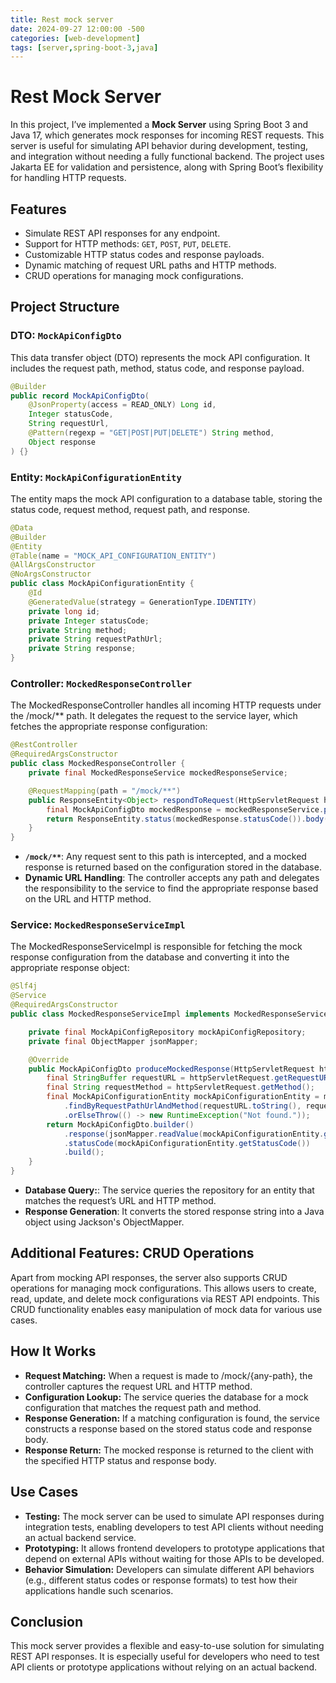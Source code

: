 ```yaml
---
title: Rest mock server
date: 2024-09-27 12:00:00 -500
categories: [web-development]
tags: [server,spring-boot-3,java]
---
```


# Rest Mock Server

In this project, I’ve implemented a **Mock Server** using Spring Boot 3 and Java 17, which generates mock responses for incoming REST requests. This server is useful for simulating API behavior during development, testing, and integration without needing a fully functional backend. The project uses Jakarta EE for validation and persistence, along with Spring Boot’s flexibility for handling HTTP requests.
## Features

- Simulate REST API responses for any endpoint.
- Support for HTTP methods: `GET`, `POST`, `PUT`, `DELETE`.
- Customizable HTTP status codes and response payloads.
- Dynamic matching of request URL paths and HTTP methods.
- CRUD operations for managing mock configurations.

## Project Structure

### DTO: `MockApiConfigDto`

This data transfer object (DTO) represents the mock API configuration. It includes the request path, method, status code, and response payload.

```java
@Builder
public record MockApiConfigDto(
    @JsonProperty(access = READ_ONLY) Long id,
    Integer statusCode,
    String requestUrl,
    @Pattern(regexp = "GET|POST|PUT|DELETE") String method,
    Object response
) {}

```

### Entity: `MockApiConfigurationEntity`

The entity maps the mock API configuration to a database table, storing the status code, request method, request path, and response.

```java
@Data
@Builder
@Entity
@Table(name = "MOCK_API_CONFIGURATION_ENTITY")
@AllArgsConstructor
@NoArgsConstructor
public class MockApiConfigurationEntity {
    @Id
    @GeneratedValue(strategy = GenerationType.IDENTITY)
    private long id;
    private Integer statusCode;
    private String method;
    private String requestPathUrl;
    private String response;
}

```

### Controller: `MockedResponseController`

The MockedResponseController handles all incoming HTTP requests under the /mock/** path. It delegates the request to the service layer, which fetches the appropriate response configuration:

```java
@RestController
@RequiredArgsConstructor
public class MockedResponseController {
    private final MockedResponseService mockedResponseService;

    @RequestMapping(path = "/mock/**")
    public ResponseEntity<Object> respondToRequest(HttpServletRequest httpServletRequest) throws IOException {
        final MockApiConfigDto mockedResponse = mockedResponseService.produceMockedResponse(httpServletRequest);
        return ResponseEntity.status(mockedResponse.statusCode()).body(mockedResponse.response());
    }
}

```

- **`/mock/**`**: Any request sent to this path is intercepted, and a mocked response is returned based on the configuration stored  in the database.
- **Dynamic URL Handling**: The controller accepts any path and delegates the responsibility to the service to find the appropriate response based on the URL and HTTP method.


### Service: `MockedResponseServiceImpl`

The MockedResponseServiceImpl is responsible for fetching the mock response configuration from the database and converting it into the appropriate response object:

```java
@Slf4j
@Service
@RequiredArgsConstructor
public class MockedResponseServiceImpl implements MockedResponseService {

    private final MockApiConfigRepository mockApiConfigRepository;
    private final ObjectMapper jsonMapper;

    @Override
    public MockApiConfigDto produceMockedResponse(HttpServletRequest httpServletRequest) throws IOException {
        final StringBuffer requestURL = httpServletRequest.getRequestURL();
        final String requestMethod = httpServletRequest.getMethod();
        final MockApiConfigurationEntity mockApiConfigurationEntity = mockApiConfigRepository
            .findByRequestPathUrlAndMethod(requestURL.toString(), requestMethod)
            .orElseThrow(() -> new RuntimeException("Not found."));
        return MockApiConfigDto.builder()
            .response(jsonMapper.readValue(mockApiConfigurationEntity.getResponse(), Object.class))
            .statusCode(mockApiConfigurationEntity.getStatusCode())
            .build();
    }
}

```

- **Database Query:**: The service queries the repository for an entity that matches the request’s URL and HTTP method.
- **Response Generation**: It converts the stored response string into a Java object using Jackson's ObjectMapper.


## Additional Features: CRUD Operations

Apart from mocking API responses, the server also supports CRUD operations for managing mock configurations. This allows users to create, read, update, and delete mock configurations via REST API endpoints. This CRUD functionality enables easy manipulation of mock data for various use cases.

## How It Works

- **Request Matching:** When a request is made to /mock/{any-path}, the controller captures the request URL and HTTP method.
- **Configuration Lookup:** The service queries the database for a mock configuration that matches the request path and method.
- **Response Generation:** If a matching configuration is found, the service constructs a response based on the stored status code and response body.
- **Response Return:** The mocked response is returned to the client with the specified HTTP status and response body.

## Use Cases

- **Testing:** The mock server can be used to simulate API responses during integration tests, enabling developers to test API clients without needing an actual backend service.
- **Prototyping:** It allows frontend developers to prototype applications that depend on external APIs without waiting for those APIs to be developed.
- **Behavior Simulation:** Developers can simulate different API behaviors (e.g., different status codes or response formats) to test how their applications handle such scenarios.

## Conclusion

This mock server provides a flexible and easy-to-use solution for simulating REST API responses. It is especially useful for developers who need to test API clients or prototype applications without relying on an actual backend.
